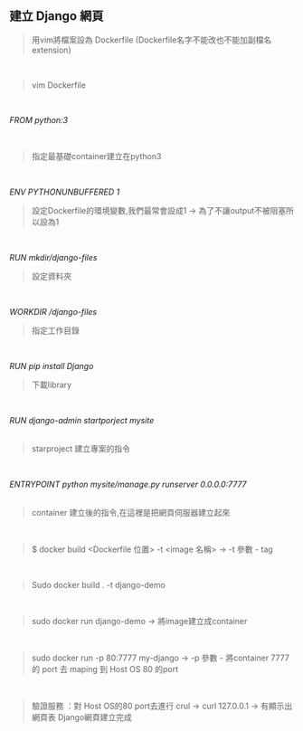 ## 建立 Django 網頁

> 用vim將檔案設為 Dockerfile (Dockerfile名字不能改也不能加副檔名extension)  
</br>

> vim Dockerfile 
</br>

*FROM python:3*  

</br>

> 指定最基礎container建立在python3

</br>

*ENV PYTHONUNBUFFERED 1* 
</br>

> 設定Dockerfile的環境變數,我們最常會設成1 → 為了不讓output不被阻塞所以設為1
</br>

*RUN mkdir/django-files* 
> 設定資料夾
</br>

*WORKDIR /django-files* 
</br>

> 指定工作目錄
</br>

*RUN pip install Django* 
</br>

> 下載library
</br>

*RUN django-admin startporject mysite*  
</br>

> starproject 建立專案的指令
</br>

*ENTRYPOINT python mysite/manage.py runserver 0.0.0.0:7777*  
</br>

> container 建立後的指令,在這裡是把網頁伺服器建立起來
</br>

> $ docker build <Dockerfile 位置>  -t  <image 名稱>  → -t 參數 - tag
</br>

> Sudo docker build  .  -t  django-demo
</br>

> sudo docker run  django-demo → 將image建立成container
</br>

> sudo docker run -p 80:7777 my-django  →  -p 參數 - 將container 7777 的 port 去 maping 到 Host OS 80 的port
</br>

> 驗證服務 ：對 Host OS的80 port去進行 crul → curl 127.0.0.1 → 有顯示出網頁表 Django網頁建立完成
</br>
